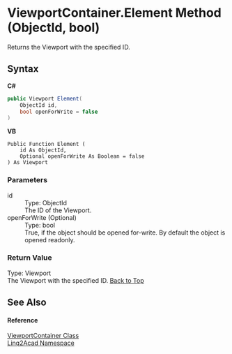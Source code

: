 # ViewportContainer.Element Method (ObjectId, bool)
 

Returns the Viewport with the specified ID.

## Syntax

**C#**<br />
``` C#
public Viewport Element(
	ObjectId id,
	bool openForWrite = false
)
```

**VB**<br />
``` VB
Public Function Element ( 
	id As ObjectId,
	Optional openForWrite As Boolean = false
) As Viewport
```


### Parameters
<dl><dt>id</dt><dd>Type: ObjectId<br />The ID of the Viewport.</dd><dt>openForWrite (Optional)</dt><dd>Type: bool<br />True, if the object should be opened for-write. By default the object is opened readonly.</dd></dl>

### Return Value
Type: Viewport<br />The Viewport with the specified ID.
<a href="#ViewportContainerElement-Method-ObjectId-bool">Back to Top</a>

## See Also


#### Reference
<a href="T_Linq2Acad_ViewportContainer.md#ViewportContainer-Class">ViewportContainer Class</a><br /><a href="N_Linq2Acad.md#Linq2Acad-Namespace">Linq2Acad Namespace</a><br />
